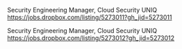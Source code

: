 Security Engineering Manager, Cloud Security UNIQ https://jobs.dropbox.com/listing/5273011?gh_jid=5273011

Security Engineering Manager, Cloud Security UNIQ https://jobs.dropbox.com/listing/5273012?gh_jid=5273012

